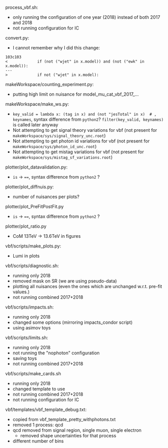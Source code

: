 process_vbf.sh:
   - only running the configuration of one year (2018) instead of both 2017 and 2018
   - not running configuration for IC

convert.py:
  - I cannot remember why I did this change:
  ```
  103c103
  <             if (not ("wjet" in x.model)) and (not ("ewk" in x.model)):
  ---
  >             if not ("wjet" in x.model):
  ```

makeWorkspace/counting_experiment.py: 
   - putting high limit on nuisance for model_mu_cat_vbf_2017_...

makeWorkspace/make_ws.py:
   -  `key_valid = lambda x: (tag in x) and (not "jesTotal" in x)  # , keynames`, syntax difference from `python2`?
     `filter(key_valid, keynames)` is called later anyway
   - Not attempting to get signal theory variations for vbf (not present for `makeWorkspace/sys/signal_theory_unc.root`)
   - Not attempting to get photon id variations for vbf (not present for `makeWorkspace/sys/photon_id_unc.root`)
   - Not attempting to get mistag variations for vbf (not present for `makeWorkspace/sys/mistag_sf_variations.root`)

plotter/plot_datavalidation.py:
   - `is` -> `==`, syntax difference from `python2` ?

plotter/plot_diffnuis.py:
   - number of nuisances per plots?

plotter/plot_PreFitPostFit.py
   - `is` -> `==`, syntax difference from `python2` ?

plotter/plot_ratio.py
   - CoM 13TeV -> 13.6TeV in figures

vbf/scripts/make_plots.py:
   - Lumi in plots

vbf/scripts/diagnostic.sh:
   - running only 2018
   - removed mask on SR (we are using pseudo-data)
   - plotting all nuisances (even the ones which are unchanged w.r.t. pre-fit values.)
   - not running combined 2017+2018

vbf/scripts/impacts.sh:
   - running only 2018
   - changed some options (mirroring impacts_condor script)
   - using asimov toys

vbf/scripts/limits.sh:
   - running only 2018
   - not running the "nophoton" configuration
   - saving toys
   - not running combined 2017+2018

vbf/scripts/make_cards.sh
   - running only 2018
   - changed template to use
   - not running combined 2017+2018
   - not running configuration for IC

vbf/templates/vbf_template_debug.txt:
   - copied from vbf_template_pretty_withphotons.txt
   - removed 1 process: qcd
   - qcd removed from signal region, single muon, single electron
      - removed shape uncertainties for that process
   - different number of bins